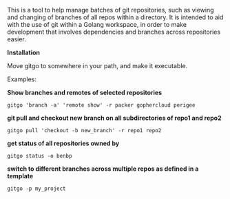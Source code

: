 This is a tool to help manage batches of git repositories, such as viewing
and changing of branches of all repos within a directory. It is intended to aid
with the use of git within a Golang workspace, in order to make development that
involves dependencies and branches across repositories easier.

**Installation**

Move gitgo to somewhere in your path, and make it executable.

Examples:

**Show branches and remotes of selected repositories**

```
gitgo 'branch -a' 'remote show' -r packer gophercloud perigee
```

**git pull and checkout new branch on all subdirectories of repo1 and repo2**

```
gitgo pull 'checkout -b new_branch' -r repo1 repo2 
```

**get status of all repositories owned by <owner>**

```
gitgo status -o benbp
```

**switch to different branches across multiple repos as defined in a template**

```
gitgo -p my_project
```
